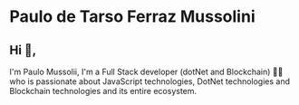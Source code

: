 # Paulo de Tarso Ferraz Mussolini

## Hi 👋, 
I'm Paulo Mussolii, I'm a Full Stack developer (dotNet and Blockchain) 👨‍💻 who is passionate about JavaScript technologies, DotNet technologies and Blockchain technologies and its entire ecosystem. 



